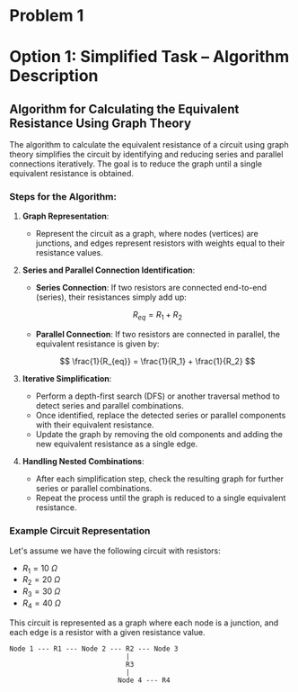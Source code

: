 # Problem 1
# Option 1: Simplified Task – Algorithm Description

## Algorithm for Calculating the Equivalent Resistance Using Graph Theory

The algorithm to calculate the equivalent resistance of a circuit using graph theory simplifies the circuit by identifying and reducing series and parallel connections iteratively. The goal is to reduce the graph until a single equivalent resistance is obtained. 

### Steps for the Algorithm:

1. **Graph Representation**:
   - Represent the circuit as a graph, where nodes (vertices) are junctions, and edges represent resistors with weights equal to their resistance values.

2. **Series and Parallel Connection Identification**:
   - **Series Connection**: If two resistors are connected end-to-end (series), their resistances simply add up:
   
   $$
   R_{eq} = R_1 + R_2
   $$

   - **Parallel Connection**: If two resistors are connected in parallel, the equivalent resistance is given by: 
   
   $$
   \frac{1}{R_{eq}} = \frac{1}{R_1} + \frac{1}{R_2}
   $$

3. **Iterative Simplification**:
   - Perform a depth-first search (DFS) or another traversal method to detect series and parallel combinations.
   - Once identified, replace the detected series or parallel components with their equivalent resistance.
   - Update the graph by removing the old components and adding the new equivalent resistance as a single edge.

4. **Handling Nested Combinations**:
   - After each simplification step, check the resulting graph for further series or parallel combinations.
   - Repeat the process until the graph is reduced to a single equivalent resistance.

### Example Circuit Representation

Let's assume we have the following circuit with resistors:

- $R_1 = 10 \ \Omega$
- $R_2 = 20 \ \Omega$
- $R_3 = 30 \ \Omega$
- $R_4 = 40 \ \Omega$

This circuit is represented as a graph where each node is a junction, and each edge is a resistor with a given resistance value.

```plaintext
Node 1 --- R1 --- Node 2 --- R2 --- Node 3
                             |
                             R3
                             |
                           Node 4 --- R4

